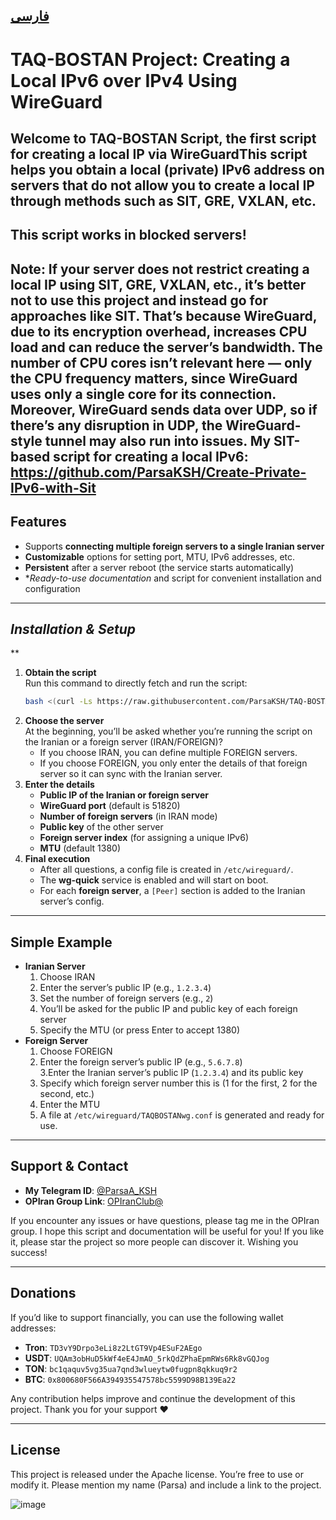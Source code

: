 [فارسی](https://github.com/ParsaKSH/TAQ-BOSTAN/blob/main/README.md)
---
# TAQ-BOSTAN Project: Creating a Local IPv6 over IPv4 Using WireGuard

Welcome to **TAQ-BOSTAN Script, the first script for creating a local IP via WireGuard**This script helps you obtain a local (private) IPv6 address on servers that do not allow you to create a local IP through methods such as SIT, GRE, VXLAN, etc.
---
This script works in blocked servers!
---
Note: If your server does not restrict creating a local IP using SIT, GRE, VXLAN, etc., it’s better not to use this project and instead go for approaches like SIT. That’s because WireGuard, due to its encryption overhead, increases CPU load and can reduce the server’s bandwidth. The number of CPU cores isn’t relevant here — only the CPU frequency matters, since WireGuard uses only a single core for its connection. Moreover, WireGuard sends data over UDP, so if there’s any disruption in UDP, the WireGuard-style tunnel may also run into issues.
My SIT-based script for creating a local IPv6: https://github.com/ParsaKSH/Create-Private-IPv6-with-Sit
---

## **Features**
- Supports **connecting multiple foreign servers to a single Iranian server**  
- **Customizable** options for setting port, MTU, IPv6 addresses, etc.
- **Persistent** after a server reboot (the service starts automatically)
- **Ready-to-use documentation* and script for convenient installation and configuration

---

## *Installation & Setup*
**
1. **Obtain the script**  
  Run this command to directly fetch and run the script:
   ```bash
   bash <(curl -Ls https://raw.githubusercontent.com/ParsaKSH/TAQ-BOSTAN/main/script.sh)
2. **Choose the server**  
   At the beginning, you’ll be asked whether you’re running the script on the Iranian or a foreign server (IRAN/FOREIGN)?
   - If you choose IRAN, you can define multiple FOREIGN servers.  
   - If you choose FOREIGN, you only enter the details of that foreign server so it can sync with the Iranian server.
3. **Enter the details**  
   - **Public IP of the Iranian or foreign server**  
   - **WireGuard port** (default is 51820)
   - **Number of foreign servers** (in IRAN mode)
   - **Public key** of the other server
   - **Foreign server index** (for assigning a unique IPv6)  
   - **MTU** (default 1380)  
4. **Final execution**  
   - After all questions, a config file is created in `/etc/wireguard/`.
   - The **wg-quick** service is enabled and will start on boot.
   - For each **foreign server**, a `[Peer]` section is added to the Iranian server’s config.

---

## **Simple Example**
- **Iranian Server**  
  1. Choose IRAN 
  2. Enter the server’s public IP (e.g., `1.2.3.4`)  
  3. Set the number of foreign servers (e.g., `2`)
  4. You’ll be asked for the public IP and public key of each foreign server 
  5. Specify the MTU (or press Enter to accept 1380) 
- **Foreign Server**  
  1. Choose FOREIGN  
  2. Enter the foreign server’s public IP (e.g., `5.6.7.8`)  
  3.Enter the Iranian server’s public IP (`1.2.3.4`) and its public key 
  4. Specify which foreign server number this is (1 for the first, 2 for the second, etc.)
  5. Enter the MTU  
  6. A file at `/etc/wireguard/TAQBOSTANwg.conf` is generated and ready for use.

---

## **Support & Contact**
- **My Telegram ID**: [@ParsaA_KSH](https://t.me/ParsaA_KSH)  
- **OPIran Group Link**: [OPIranClub@](https://t.me/OPIranClub)

If you encounter any issues or have questions, please tag me in the OPIran group.
I hope this script and documentation will be useful for you! If you like it, please star the project so more people can discover it. Wishing you success!

---

## **Donations**
If you’d like to support financially, you can use the following wallet addresses:

- **Tron**: `TD3vY9Drpo3eLi8z2LtGT9Vp4ESuF2AEgo`  
- **USDT**: `UQAm3obHuD5kWf4eE4JmAO_5rkQdZPhaEpmRWs6Rk8vGQJog`  
- **TON**: `bc1qaquv5vg35ua7qnd3wlueytw0fugpn8qkkuq9r2`  
- **BTC**: `0x800680F566A394935547578bc5599D98B139Ea22`

Any contribution helps improve and continue the development of this project. Thank you for your support ❤️

---

## **License**
This project is released under the Apache license. You’re free to use or modify it. Please mention my name (Parsa) and include a link to the project.

![image](https://github.com/user-attachments/assets/d9519a74-0ae3-4c72-93e6-c74db024c294)


